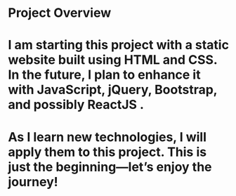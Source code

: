  # Project Overview

# I am starting this project with a static website built using HTML and CSS. In the future, I plan to enhance it with JavaScript, jQuery, Bootstrap, and possibly ReactJS . 

# As I learn new technologies, I will apply them to this project. This is just the beginning—let’s enjoy the journey!